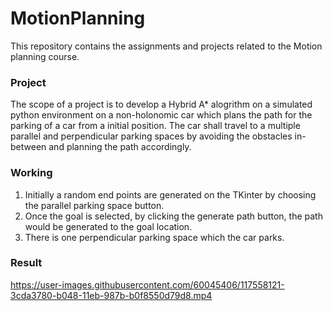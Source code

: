 # MotionPlanning

This repository contains the assignments and projects related to the Motion planning course.

### Project

The scope of a project is to develop a Hybrid A* alogrithm on a simulated python environment on a non-holonomic car which plans the path for the parking of a car from a initial position.
The car shall travel to a multiple parallel and perpendicular parking spaces by avoiding the obstacles in-between and planning the path accordingly.

### Working

1) Initially a random end points are generated on the TKinter by choosing the parallel parking space button. 
2) Once the goal is selected, by clicking the generate path button, the path would be generated to the goal location.
3) There is one perpendicular parking space which the car parks. 

### Result
https://user-images.githubusercontent.com/60045406/117558121-3cda3780-b048-11eb-987b-b0f8550d79d8.mp4

